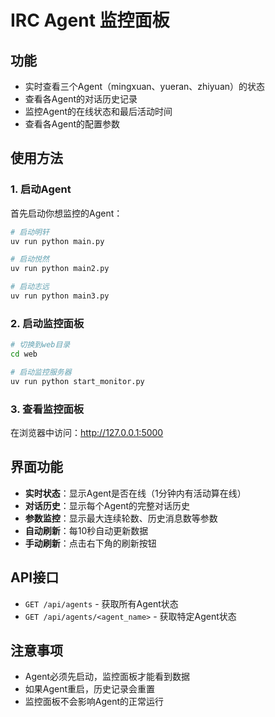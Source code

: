 # IRC Agent 监控面板

## 功能
- 实时查看三个Agent（mingxuan、yueran、zhiyuan）的状态
- 查看各Agent的对话历史记录
- 监控Agent的在线状态和最后活动时间
- 查看各Agent的配置参数

## 使用方法

### 1. 启动Agent
首先启动你想监控的Agent：
```bash
# 启动明轩
uv run python main.py

# 启动悦然  
uv run python main2.py

# 启动志远
uv run python main3.py
```

### 2. 启动监控面板
```bash
# 切换到web目录
cd web

# 启动监控服务器
uv run python start_monitor.py
```

### 3. 查看监控面板
在浏览器中访问：http://127.0.0.1:5000

## 界面功能
- **实时状态**：显示Agent是否在线（1分钟内有活动算在线）
- **对话历史**：显示每个Agent的完整对话历史
- **参数监控**：显示最大连续轮数、历史消息数等参数
- **自动刷新**：每10秒自动更新数据
- **手动刷新**：点击右下角的刷新按钮

## API接口
- `GET /api/agents` - 获取所有Agent状态
- `GET /api/agents/<agent_name>` - 获取特定Agent状态

## 注意事项
- Agent必须先启动，监控面板才能看到数据
- 如果Agent重启，历史记录会重置
- 监控面板不会影响Agent的正常运行
